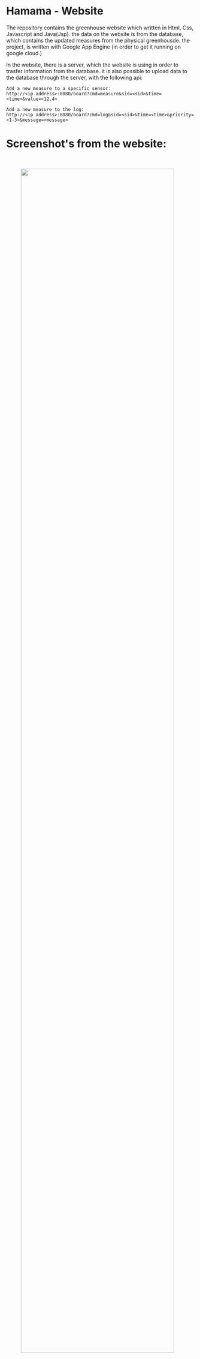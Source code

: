 # Hamama - Website

The repository contains the greenhouse website which written in Html, Css, Javascript and Java(Jsp). the data on the website is from the database,
which contains the updated measures from the physical greenhousde.
the project, is written with Google App Engine (in order to get it running on google cloud.)

In the website, there is a server, which the website is using in order to trasfer information from the database. 
it is also possible to upload data to the database through the server, with the following api:
	
```
Add a new measure to a specific sensor: 
http://<ip address>:8080/board?cmd=measure&sid=<sid>&time=<time>&value=<12.4>

Add a new measure to the log: 
http://<ip address>:8080/board?cmd=log&sid=<sid>&time=<time>&priority=<1-3>&message=<message>
```

# Screenshot's from the website:

<br>

<p align="center" width="70%">
    <img width="90%" src="https://user-images.githubusercontent.com/60574244/131137267-4d4d5968-1e13-4d68-afc1-6476d82bf9fb.png">  ㅤ
</p>

<br>

<p align="center" width="70%">
    <img width="90%" src="https://user-images.githubusercontent.com/60574244/131139098-84265424-9d4a-4a87-a4ea-6298b3673cbc.png">  ㅤ
</p>

<br>

<p align="center" width="70%">
    <img width="90%" src="https://user-images.githubusercontent.com/60574244/131139313-8d68b2ab-6062-4bba-b4a8-fcc363fe0f1c.png">  ㅤ
</p>

